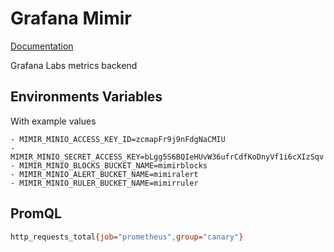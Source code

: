 # Grafana Mimir
[Documentation](https://grafana.com/docs/mimir)

Grafana Labs metrics backend

## Environments Variables
With example values
```
- MIMIR_MINIO_ACCESS_KEY_ID=zcmapFr9j9nFdgNaCMIU
- MIMIR_MINIO_SECRET_ACCESS_KEY=bLgg5S6BQIeHUvW36ufrCdfKoDnyVf1i6cXIzSqv
- MIMIR_MINIO_BLOCKS_BUCKET_NAME=mimirblocks
- MIMIR_MINIO_ALERT_BUCKET_NAME=mimiralert
- MIMIR_MINIO_RULER_BUCKET_NAME=mimirruler
```

## PromQL
```bash
http_requests_total{job="prometheus",group="canary"}
```
